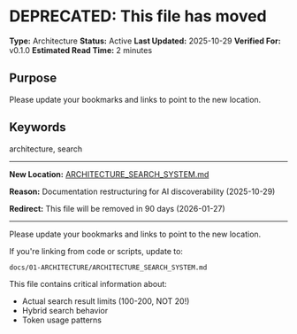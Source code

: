 # DEPRECATED: This file has moved

**Type:** Architecture
**Status:** Active
**Last Updated:** 2025-10-29
**Verified For:** v0.1.0
**Estimated Read Time:** 2 minutes

## Purpose
Please update your bookmarks and links to point to the new location.

## Keywords
architecture, search

---


**New Location:** [ARCHITECTURE_SEARCH_SYSTEM.md](docs/01-ARCHITECTURE/ARCHITECTURE_SEARCH_SYSTEM.md)

**Reason:** Documentation restructuring for AI discoverability (2025-10-29)

**Redirect:** This file will be removed in 90 days (2026-01-27)

---

Please update your bookmarks and links to point to the new location.

If you're linking from code or scripts, update to:
```
docs/01-ARCHITECTURE/ARCHITECTURE_SEARCH_SYSTEM.md
```

This file contains critical information about:
- Actual search result limits (100-200, NOT 20\!)
- Hybrid search behavior
- Token usage patterns
